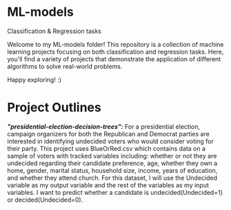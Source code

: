 # ML-models
Classification & Regression tasks

Welcome to my ML-models folder! This repository is a collection of machine learning projects focusing on both classification and regression tasks. Here, you'll find a variety of projects that demonstrate the application of different algorithms to solve real-world problems.

Happy exploring! :)

# Project Outlines
**_"presidential-election-decision-trees":_** For a presidential election, campaign organizers for both the Republican and Democrat parties are interested in identifying undecided voters who would consider voting for their party. This project uses BlueOrRed.csv which contains data on a sample of voters with tracked variables including: whether or not they are undecided regarding their candidate preference, age, whether they own a home, gender, marital status, household size, income, years of education, and whether they attend church. For this dataset, I will use the Undecided variable as my output variable and the rest of the variables as my input variables. I want to predict whether a candidate is undecided(Undecided=1) or decided(Undecided=0).

